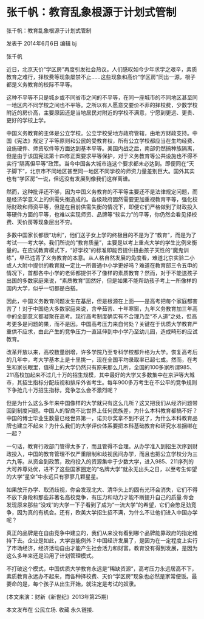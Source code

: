 # 张千帆：教育乱象根源于计划式管制

张千帆：教育乱象根源于计划式管制

发表于 2014年6月6日 编辑 bj

张千帆

近日，北京天价“学区房”再度引发社会热议。人们感叹如今少年求学之艰辛，素质教育之难行，择校费等现象屡禁不止……这些现象和高价“学区房”同出一源，根子都是义务教育的校际不平等。

这种不平等不只是城乡或不同省市之间的不平等，在同一座城市的不同地区甚至同一地区内不同学校之间也不平等。之所以有人愿意交要价不菲的择校费，少数学校附近的房价高，主要原因还是当地居民对附近的学校不满意，宁愿到更远、更贵、更好的学校上学。

中国义务教育的主体是公立学校。公立学校受地方政府管辖，由地方财政支持。中国《宪法》规定了平等原则和公民的受教育权，所有公立学校都应当在生均经费、设施硬件、师资软件等方面达到基本平等。美国内战之后，南部仍然搞种族隔离，但是由于该国宪法第十四修正案要求平等保护，对于义务教育等公共设施也不得不实行“隔离但平等”政策。当今中国各大城市连这个要求都未必达到。即便同在“天子脚下”，北京市不同地区甚至同一地区不同学校的师资力量差别巨大。国外其实也有“学区房”一说，但远没有发展到像我们这样离谱。

然而，这种批评还不够，因为中国义务教育的不平等主要还不是法律规定问题，而是经济学意义上的供需失衡造成的。各级政府固然需要更加重视教育平等，强化校际财政和师资平等，但是在目前供需失衡的情况下，即便它们严格做到了财政投入等硬件方面的平等，也难以实现师资、品牌等“软实力”的平等，你仍然会看见择校费、天价房等现象层出不穷。

多数中国家长都很“功利”，他们送子女上学的终极目的不是为了“教育”，而是为了考试——考大学。我们所说的“教育质量”，主要是以考上重点大学的学生比例来衡量的。在应试教育模式下，“好学校”的标准即能否提供扭曲孩子天性的“魔鬼训练”，早已违背了义务教育的本意。从人格自然发展的角度看，难道北京实验二小或人大附中提供的教育就一定比一所普通中小学更好吗？难道在教育部三令五申的情况下，首都各中小学的老师都提供不了像样的素质教育？然而，对于不能送孩子出国的多数家庭来说，“素质教育”固然好，但是如果不能帮助孩子考上一所像样的国内大学，似乎一切都是白搭。

因此，中国义务教育问题发生在基层，但是根源在上面——是高考把每个家庭都害苦了！对于中国绝大多数家庭来说，含辛茹苦、十年寒窗，九年义务教育加三年高中的全部意义都凝聚在高考。现行高考制度确实有不合理乃至“不人道”之处，但高考更多是问题的果，而不是因。中国高考压力来自何处？关键在于优质大学教育严重供不应求，由此产生的竞争压力一直延伸到中小学乃至幼儿园，造成畸形的应试教育。

改革开放以来，高校数量剧增，许多学院乃至专科学校都升格为大学。恢复高考后的几年中，考大学基本上是十里挑一，现在全国平均录取率已超七成。然而，在考生和家长眼里，值得上的大学仍然只有原来那么几所，全国的100多家所谓985、211高校加起来不过几十万的招生规模，其中最好的大学又多数集中在京沪等大城市，其招生指标分配歧视和排斥外省考生。每年900多万考生在不公平的竞争规则下争抢几十万招生指标，竞争怎么会不激烈呢？

但是为什么这么多年来中国像样的大学就只有这么几所？这又把我们从经济问题带回到制度问题。中国人的智商不比世界上任何民族差，为什么本科教育都搞不好？中国的博士毕业生数量已经世界第一，诺贝尔奖拿不到不说了，为什么本科教育品牌也建立不起来？为什么我们的大学评价体系要把本科基础教育和研究水准捆绑在一起？

一句话，教育行政部门管得太多了，而且管得不合理。从办学准入到招生次序到财政投入，中国的教育管理不仅严重限制和歧视民间办学，而且也把公立学校分为三六九等。从资金到政策，政府投入的资源集中于少数大学，进入985、211序列的大可养尊处优，进不了这些国家圈定的“名牌大学”就永无出头之日，以至考生仰望的大学“星空”中永远只有寥寥几颗星星。

如果放开办学、取消歧视，你会发现北大、清华头上的固有光环会消失，它们不得不放下身段和那些非著名高校竞争，有压力和动力才能不断提升自己的质量.你会发现原来那些“没戏”的大学一下子看到了成为“一流大学”的希望，它们会憋足劲竞争，因为真的有机会。还有，欧美大学招生招不满，为什么不让他们进入中国办学呢？

真正的品牌是在自由竞争中建立的，我们从来没有看到哪个品牌能靠政府的指定维持下去。企业是如此，大学岂能例外？中国经济发展了，是因为在一定程度上实行了市场经济，经济活动自由才能产生社会活力和财富。教育没有得到发展，是因为这么多年来还是沿用了计划管理模式。

不打破这个模式，中国优质大学教育永远是“稀缺资源”，高考压力永远居高不下，素质教育永远办不起来，而各种择校费、天价“学区房”现象也必然是家常便饭。最要命的是，每个孩子从出生开始，就注定是考试的奴隶。

(本文来演：财新《新世纪》2013年第25期)

本文发布在 公民立场. 收藏 永久链接.